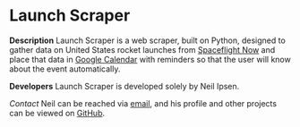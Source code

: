 # Launch Scraper

**Description**
Launch Scraper is a web scraper, built on Python, designed to gather data on United States rocket launches from [Spaceflight Now](https://www.spaceflightnow.com/launch-schedule/) and place that data in [Google Calendar](https://www.calendar.google.com/) with reminders so that the user will know about the event automatically.

**Developers**
Launch Scraper is developed solely by Neil Ipsen.

*Contact*
Neil can be reached via [email](ipsen.neil@gmail.com), and his profile and other projects can be viewed on [GitHub](https://www.github.com/Neil-Ipsen/).